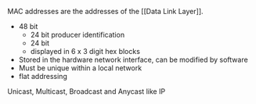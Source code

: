 MAC addresses are the addresses of the [[Data Link Layer]].

- 48 bit
	- 24 bit producer identification
	- 24 bit
	- displayed in 6 x 3 digit hex blocks
- Stored in the hardware network interface, can be modified by software
- Must be unique within a local network
- flat addressing

Unicast, Multicast, Broadcast and Anycast like IP

